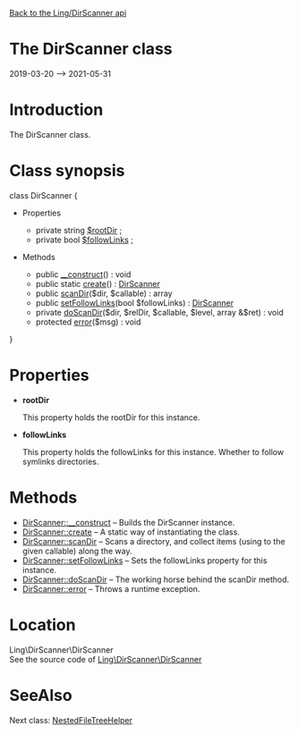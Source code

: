 [Back to the Ling/DirScanner api](https://github.com/lingtalfi/DirScanner/blob/master/doc/api/Ling/DirScanner.md)



The DirScanner class
================
2019-03-20 --> 2021-05-31






Introduction
============

The DirScanner class.



Class synopsis
==============


class <span class="pl-k">DirScanner</span>  {

- Properties
    - private string [$rootDir](#property-rootDir) ;
    - private bool [$followLinks](#property-followLinks) ;

- Methods
    - public [__construct](https://github.com/lingtalfi/DirScanner/blob/master/doc/api/Ling/DirScanner/DirScanner/__construct.md)() : void
    - public static [create](https://github.com/lingtalfi/DirScanner/blob/master/doc/api/Ling/DirScanner/DirScanner/create.md)() : [DirScanner](https://github.com/lingtalfi/DirScanner/blob/master/doc/api/Ling/DirScanner/DirScanner.md)
    - public [scanDir](https://github.com/lingtalfi/DirScanner/blob/master/doc/api/Ling/DirScanner/DirScanner/scanDir.md)($dir, $callable) : array
    - public [setFollowLinks](https://github.com/lingtalfi/DirScanner/blob/master/doc/api/Ling/DirScanner/DirScanner/setFollowLinks.md)(bool $followLinks) : [DirScanner](https://github.com/lingtalfi/DirScanner/blob/master/doc/api/Ling/DirScanner/DirScanner.md)
    - private [doScanDir](https://github.com/lingtalfi/DirScanner/blob/master/doc/api/Ling/DirScanner/DirScanner/doScanDir.md)($dir, $relDir, $callable, $level, array &$ret) : void
    - protected [error](https://github.com/lingtalfi/DirScanner/blob/master/doc/api/Ling/DirScanner/DirScanner/error.md)($msg) : void

}




Properties
=============

- <span id="property-rootDir"><b>rootDir</b></span>

    This property holds the rootDir for this instance.
    
    

- <span id="property-followLinks"><b>followLinks</b></span>

    This property holds the followLinks for this instance.
    Whether to follow symlinks directories.
    
    



Methods
==============

- [DirScanner::__construct](https://github.com/lingtalfi/DirScanner/blob/master/doc/api/Ling/DirScanner/DirScanner/__construct.md) &ndash; Builds the DirScanner instance.
- [DirScanner::create](https://github.com/lingtalfi/DirScanner/blob/master/doc/api/Ling/DirScanner/DirScanner/create.md) &ndash; A static way of instantiating the class.
- [DirScanner::scanDir](https://github.com/lingtalfi/DirScanner/blob/master/doc/api/Ling/DirScanner/DirScanner/scanDir.md) &ndash; Scans a directory, and collect items (using to the given callable) along the way.
- [DirScanner::setFollowLinks](https://github.com/lingtalfi/DirScanner/blob/master/doc/api/Ling/DirScanner/DirScanner/setFollowLinks.md) &ndash; Sets the followLinks property for this instance.
- [DirScanner::doScanDir](https://github.com/lingtalfi/DirScanner/blob/master/doc/api/Ling/DirScanner/DirScanner/doScanDir.md) &ndash; The working horse behind the scanDir method.
- [DirScanner::error](https://github.com/lingtalfi/DirScanner/blob/master/doc/api/Ling/DirScanner/DirScanner/error.md) &ndash; Throws a runtime exception.





Location
=============
Ling\DirScanner\DirScanner<br>
See the source code of [Ling\DirScanner\DirScanner](https://github.com/lingtalfi/DirScanner/blob/master/DirScanner.php)



SeeAlso
==============
Next class: [NestedFileTreeHelper](https://github.com/lingtalfi/DirScanner/blob/master/doc/api/Ling/DirScanner/NestedFileTreeHelper.md)<br>
